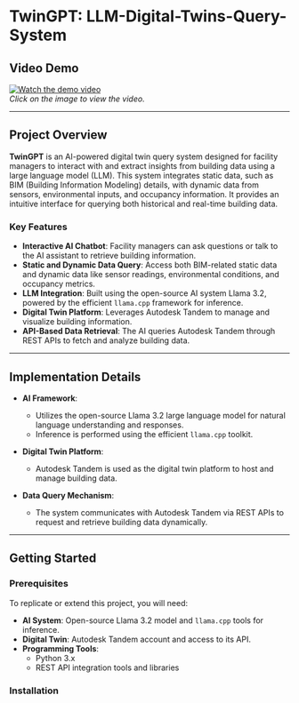 # TwinGPT: LLM-Digital-Twins-Query-System

## Video Demo

[![Watch the demo video](https://img.youtube.com/vi/llvWQsCaRTs/0.jpg)](https://youtu.be/llvWQsCaRTs)  
*Click on the image to view the video.*

---

## Project Overview

**TwinGPT** is an AI-powered digital twin query system designed for facility managers to interact with and extract insights from building data using a large language model (LLM). This system integrates static data, such as BIM (Building Information Modeling) details, with dynamic data from sensors, environmental inputs, and occupancy information. It provides an intuitive interface for querying both historical and real-time building data.

### Key Features

- **Interactive AI Chatbot**: Facility managers can ask questions or talk to the AI assistant to retrieve building information.
- **Static and Dynamic Data Query**: Access both BIM-related static data and dynamic data like sensor readings, environmental conditions, and occupancy metrics.
- **LLM Integration**: Built using the open-source AI system Llama 3.2, powered by the efficient `llama.cpp` framework for inference.
- **Digital Twin Platform**: Leverages Autodesk Tandem to manage and visualize building information.
- **API-Based Data Retrieval**: The AI queries Autodesk Tandem through REST APIs to fetch and analyze building data.

---

## Implementation Details

- **AI Framework**: 
  - Utilizes the open-source Llama 3.2 large language model for natural language understanding and responses.
  - Inference is performed using the efficient `llama.cpp` toolkit.

- **Digital Twin Platform**: 
  - Autodesk Tandem is used as the digital twin platform to host and manage building data.

- **Data Query Mechanism**: 
  - The system communicates with Autodesk Tandem via REST APIs to request and retrieve building data dynamically.

---

## Getting Started

### Prerequisites

To replicate or extend this project, you will need:

- **AI System**: Open-source Llama 3.2 model and `llama.cpp` tools for inference.
- **Digital Twin**: Autodesk Tandem account and access to its API.
- **Programming Tools**:
  - Python 3.x
  - REST API integration tools and libraries

### Installation




